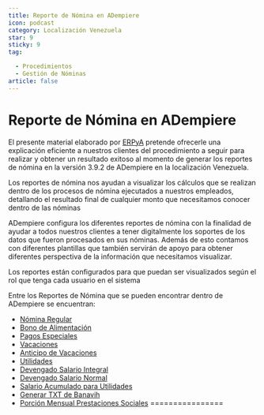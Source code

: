 ```yaml
---
title: Reporte de Nómina en ADempiere
icon: podcast
category: Localización Venezuela
star: 9
sticky: 9
tag:

  - Procedimientos
  - Gestión de Nóminas
article: false
---
```


**Reporte de Nómina en ADempiere**
==================================

El presente material elaborado por [ERPyA](http://erpya.com) pretende ofrecerle una explicación eficiente a nuestros clientes del procedimiento a seguir para realizar y obtener un resultado exitoso al momento de generar los reportes de nómina en la versión 3.9.2 de ADempiere en la localización Venezuela.

Los reportes de nómina nos ayudan a visualizar los cálculos que se  realizan  dentro de los procesos de nómina ejecutados a nuestros empleados, detallando el resultado final de cualquier monto que necesitamos conocer dentro de las nóminas

ADempiere configura los diferentes reportes de nómina con la finalidad de ayudar a todos nuestros clientes a tener digitalmente los soportes de los datos que fueron procesados en sus nóminas. Además de esto contamos con diferentes plantillas que también servirán de apoyo para obtener diferentes perspectiva de la información que necesitamos visualizar.

Los reportes están configurados para que puedan ser visualizados según el rol que tenga cada usuario en el sistema

Entre los Reportes de Nómina que se pueden encontrar dentro de ADempiere se encuentran:

- [Nómina Regular](regular-payroll)
- [Bono de Alimentación](food-bond)
- [Pagos Especiales](specialpayments)
- [Vacaciones](holidays)
- [Anticipo de Vacaciones](advance-holiday)
- [Utilidades](utilities)
- [Devengado Salario Integral](accrued-comprehensive-salary)
- [Devengado Salario Normal](accrued-normal-salary)
- [Salario Acumulado para Utilidades](accumulated-salary-for-utilities)
- [Generar TXT de Banavih](generate-banavih-txt)
- [Porción Mensual Prestaciones Sociales](monthly-portion-social-benefits)
================